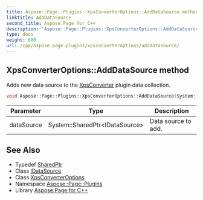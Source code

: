 ```yaml
---
title: Aspose::Page::Plugins::XpsConverterOptions::AddDataSource method
linktitle: AddDataSource
second_title: Aspose.Page for C++
description: 'Aspose::Page::Plugins::XpsConverterOptions::AddDataSource method. Adds new data source to the XpsConverter plugin data collection in C++.'
type: docs
weight: 600
url: /cpp/aspose.page.plugins/xpsconverteroptions/adddatasource/
---
```

## XpsConverterOptions::AddDataSource method


Adds new data source to the [XpsConverter](../../xpsconverter/) plugin data collection.

```cpp
void Aspose::Page::Plugins::XpsConverterOptions::AddDataSource(System::SharedPtr<IDataSource> dataSource) override
```


| Parameter | Type | Description |
| --- | --- | --- |
| dataSource | System::SharedPtr\<IDataSource\> | Data source to add. |

## See Also

* Typedef [SharedPtr](../../../system/sharedptr/)
* Class [IDataSource](../../idatasource/)
* Class [XpsConverterOptions](../)
* Namespace [Aspose::Page::Plugins](../../)
* Library [Aspose.Page for C++](../../../)

